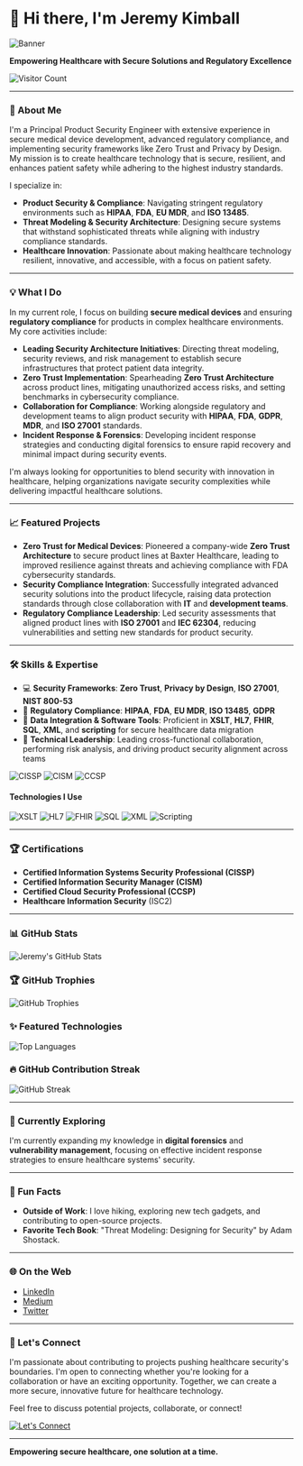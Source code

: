 # 👋 Hi there, I'm Jeremy Kimball

![Banner](https://i.ibb.co/yQjnVtc/Designer-8.jpg)

**Empowering Healthcare with Secure Solutions and Regulatory Excellence**

![Visitor Count](https://komarev.com/ghpvc/?username=PuddleSec&color=blue)

---

### 🚀 About Me
I'm a Principal Product Security Engineer with extensive experience in secure medical device development, advanced regulatory compliance, and implementing security frameworks like Zero Trust and Privacy by Design. My mission is to create healthcare technology that is secure, resilient, and enhances patient safety while adhering to the highest industry standards.

I specialize in:
- **Product Security & Compliance**: Navigating stringent regulatory environments such as **HIPAA**, **FDA**, **EU MDR**, and **ISO 13485**.
- **Threat Modeling & Security Architecture**: Designing secure systems that withstand sophisticated threats while aligning with industry compliance standards.
- **Healthcare Innovation**: Passionate about making healthcare technology resilient, innovative, and accessible, with a focus on patient safety.

---

### 💡 What I Do
In my current role, I focus on building **secure medical devices** and ensuring **regulatory compliance** for products in complex healthcare environments. My core activities include:

- **Leading Security Architecture Initiatives**: Directing threat modeling, security reviews, and risk management to establish secure infrastructures that protect patient data integrity.
- **Zero Trust Implementation**: Spearheading **Zero Trust Architecture** across product lines, mitigating unauthorized access risks, and setting benchmarks in cybersecurity compliance.
- **Collaboration for Compliance**: Working alongside regulatory and development teams to align product security with **HIPAA**, **FDA**, **GDPR**, **MDR**, and **ISO 27001** standards.
- **Incident Response & Forensics**: Developing incident response strategies and conducting digital forensics to ensure rapid recovery and minimal impact during security events.

I'm always looking for opportunities to blend security with innovation in healthcare, helping organizations navigate security complexities while delivering impactful healthcare solutions.

---

### 📈 Featured Projects
- **Zero Trust for Medical Devices**: Pioneered a company-wide **Zero Trust Architecture** to secure product lines at Baxter Healthcare, leading to improved resilience against threats and achieving compliance with FDA cybersecurity standards.
- **Security Compliance Integration**: Successfully integrated advanced security solutions into the product lifecycle, raising data protection standards through close collaboration with **IT** and **development teams**.
- **Regulatory Compliance Leadership**: Led security assessments that aligned product lines with **ISO 27001** and **IEC 62304**, reducing vulnerabilities and setting new standards for product security.

---

### 🛠️ Skills & Expertise
- 💻 **Security Frameworks**: **Zero Trust**, **Privacy by Design**, **ISO 27001**, **NIST 800-53**
- 📜 **Regulatory Compliance**: **HIPAA**, **FDA**, **EU MDR**, **ISO 13485**, **GDPR**
- 🔧 **Data Integration & Software Tools**: Proficient in **XSLT**, **HL7**, **FHIR**, **SQL**, **XML**, and **scripting** for secure healthcare data migration
- 🌟 **Technical Leadership**: Leading cross-functional collaboration, performing risk analysis, and driving product security alignment across teams

![CISSP](https://img.shields.io/badge/CISSP-Certified-blue) ![CISM](https://img.shields.io/badge/CISM-Certified-green) ![CCSP](https://img.shields.io/badge/CCSP-Certified-blue)

#### Technologies I Use
![XSLT](https://img.shields.io/badge/-XSLT-007396?logo=xml&logoColor=white)
![HL7](https://img.shields.io/badge/-HL7-critical)
![FHIR](https://img.shields.io/badge/-FHIR-red)
![SQL](https://img.shields.io/badge/-SQL-4479A1?logo=postgresql&logoColor=white)
![XML](https://img.shields.io/badge/-XML-orange?logo=xml&logoColor=white)
![Scripting](https://img.shields.io/badge/-Scripting-blueviolet)

---

### 🏆 Certifications
- **Certified Information Systems Security Professional (CISSP)**
- **Certified Information Security Manager (CISM)**
- **Certified Cloud Security Professional (CCSP)**
- **Healthcare Information Security** (ISC2)

---

### 📊 GitHub Stats
![Jeremy's GitHub Stats](https://github-readme-stats.vercel.app/api?username=PuddleSec&show_icons=true&theme=radical)

### 🏆 GitHub Trophies
![GitHub Trophies](https://github-profile-trophy.vercel.app/?username=PuddleSec&theme=darkhub)

### ✨ Featured Technologies
![Top Languages](https://github-readme-stats.vercel.app/api/top-langs/?username=PuddleSec&layout=compact&theme=radical)

### 🔥 GitHub Contribution Streak
![GitHub Streak](https://github-readme-streak-stats.herokuapp.com/?user=PuddleSec&theme=radical)

---

### 🌱 Currently Exploring
I'm currently expanding my knowledge in **digital forensics** and **vulnerability management**, focusing on effective incident response strategies to ensure healthcare systems' security.

---

### 🎉 Fun Facts
- **Outside of Work**: I love hiking, exploring new tech gadgets, and contributing to open-source projects.
- **Favorite Tech Book**: "Threat Modeling: Designing for Security" by Adam Shostack.

---

### 🌐 On the Web
- [LinkedIn](https://www.linkedin.com/in/jeremykimball)
- [Medium](https://medium.com/@PuddleSec)
- [Twitter](https://twitter.com/PuddleSec)

---

### 🤝 Let's Connect
I'm passionate about contributing to projects pushing healthcare security's boundaries. I'm open to connecting whether you're looking for a collaboration or have an exciting opportunity. Together, we can create a more secure, innovative future for healthcare technology.

Feel free to discuss potential projects, collaborate, or connect!

[![Let's Connect](https://img.shields.io/badge/Let's_Connect-LinkedIn-blue)](https://www.linkedin.com/in/jeremykimball)

---

**Empowering secure healthcare, one solution at a time.**

